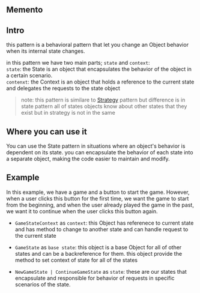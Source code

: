 ## Memento

## Intro

this pattern is a behavioral pattern that let you change an Object behavior when its internal state changes.

in this pattern we have two main parts; `state` and `context`:<br/>
`state`: the State is an object that encapsulates the behavior of the object in a certain scenario.<br/>
`contenxt`: the Context is an object that holds a reference to the current state and delegates the requests to the state object

> note: this pattern is similare to [Strategy](./../Strategy) pattern but difference is in state pattern all of states objects know about other states that they exist but in strategy is not in the same

## Where you can use it

You can use the State pattern in situations where an object's behavior is dependent on its state. you can encapsulate the behavior of each state into a separate object, making the code easier to maintain and modify.

## Example

In this example, we have a game and a button to start the game. However, when a user clicks this button for the first time, we want the game to start from the beginning, and when the user already played the game in the past, we want it to continue when the user clicks this button again.

- `GameStateContext` as `context`: this Object has referenece to current state and has method to change to another state and can handle request to the current state
- `GameState` as `base state`: this object is a base Object for all of other states and can be a backreference for them. this object provide the method to set context of state for all of the states

- `NewGameState | ContinueGameState` as `state`: these are our states that encapsulate and responsible for behavior of requests in specific scenarios of the state.
